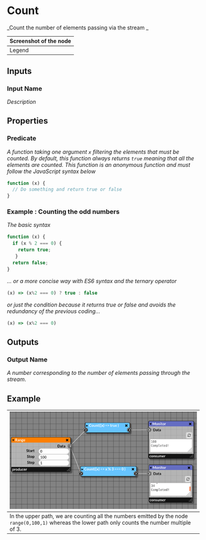 # Count

_Count the number of elements passing via the stream _

| Screenshot of the node |
|------------------------|
|Legend|


## Inputs

### Input Name

_Description_

## Properties

### Predicate

_A function taking one argument `x` filtering the elements that must be counted._
_By default, this function always returns `true` meaning that all the elements are counted._
_This function is an anonymous function and must follow the JavaScript syntax below_

```javascript
function (x) {
  // Do something and return true or false
}
```

### Example : Counting the odd numbers

_The basic syntax_

```javascript
function (x) {
  if (x % 2 === 0) {
    return true;
   }
  return false;
}
```
_... or a more concise way with ES6 syntax and the ternary operator_

```javascript
(x) => (x%2 === 0) ? true : false
```
_or just the condition because it returns true or false and avoids the redundancy of the previous coding..._

```javascript
(x) => (x%2 === 0)
```
    
## Outputs

### Output Name
_A number corresponding to the number of elements passing through the stream_.

## Example

| ![count.png](img/count_example.png) |
|-------------------------------------|
|In the upper path, we are counting all the numbers emitted by the node `range(0,100,1)` whereas the lower path only counts the number multiple of 3.|
